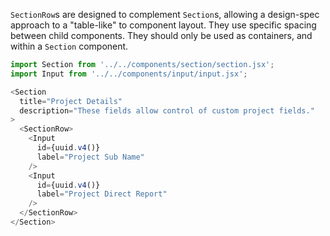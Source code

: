 `SectionRow`s are designed to complement `Section`s, allowing a design-spec approach to a "table-like" to component layout. They use specific spacing between child components. They should only be used as containers, and within a `Section` component.

```js
import Section from '../../components/section/section.jsx';
import Input from '../../components/input/input.jsx';

<Section
  title="Project Details"
  description="These fields allow control of custom project fields."
>
  <SectionRow>
    <Input
      id={uuid.v4()}
      label="Project Sub Name"
    />
    <Input
      id={uuid.v4()}
      label="Project Direct Report"
    />
  </SectionRow>
</Section>
```
